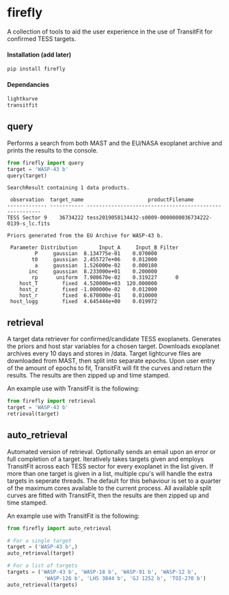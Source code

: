 # firefly

A collection of tools to aid the user experience in the use of
TransitFit for confirmed TESS targets.

#### Installation (add later)
```bash
pip install firefly
```

#### Dependancies
```python
lightkurve
transitfit
```

## query

Performs a search from both MAST and the EU/NASA exoplanet
archive and prints the results to the console.

```python
from firefly import query
target = 'WASP-43 b'
query(target)
```
```
SearchResult containing 1 data products.

 observation  target_name                     productFilename                    
------------- ----------- -------------------------------------------------------
TESS Sector 9    36734222 tess2019058134432-s0009-0000000036734222-0139-s_lc.fits

Priors generated from the EU Archive for WASP-43 b.

 Parameter Distribution       Input_A     Input_B Filter
         P     gaussian  8.134775e-01    0.070000       
        t0     gaussian  2.455727e+06    0.012000       
         a     gaussian  1.526000e-02    0.000180       
       inc     gaussian  8.233000e+01    0.200000       
        rp      uniform  7.980670e-02    0.319227      0
    host_T        fixed  4.520000e+03  120.000000       
    host_z        fixed -1.000000e-02    0.012000       
    host_r        fixed  6.670000e-01    0.010000       
 host_logg        fixed  4.645444e+00    0.019972       
 ```

## retrieval

A target data retriever for confirmed/candidate TESS exoplanets.
Generates the priors and host star variables for a chosen target.
Downloads exoplanet archives every 10 days and stores in /data.
Target lightcurve files are downloaded from MAST, then split into 
separate epochs. Upon user entry of the amount of epochs to fit,
TransitFit will fit the curves and return the results. The results
are then zipped up and time stamped.

An example use with TransitFit is the following:
```python
from firefly import retrieval
target = 'WASP-43 b'
retrieval(target)
```

## auto_retrieval

Automated version of retrieval. Optionally sends an email upon an error or 
full completion of a target. Iteratively takes targets given and employs 
TransitFit across each TESS sector for every exoplanet in the list given.
If more than one target is given in a list, multiple cpu's will handle the extra
targets in seperate threads. The default for this behaviour is set to a
quarter of the maximum cores available to the current process.
All available split curves are fitted with TransitFit, then the results
are then zipped up and time stamped.

An example use with TransitFit is the following:
```python
from firefly import auto_retrieval

# For a single target
target = ('WASP-43 b',)
auto_retrieval(target)

# For a list of targets
targets = ('WASP-43 b', 'WASP-18 b', 'WASP-91 b', 'WASP-12 b',
            'WASP-126 b', 'LHS 3844 b', 'GJ 1252 b', 'TOI-270 b')
auto_retrieval(targets)
```
